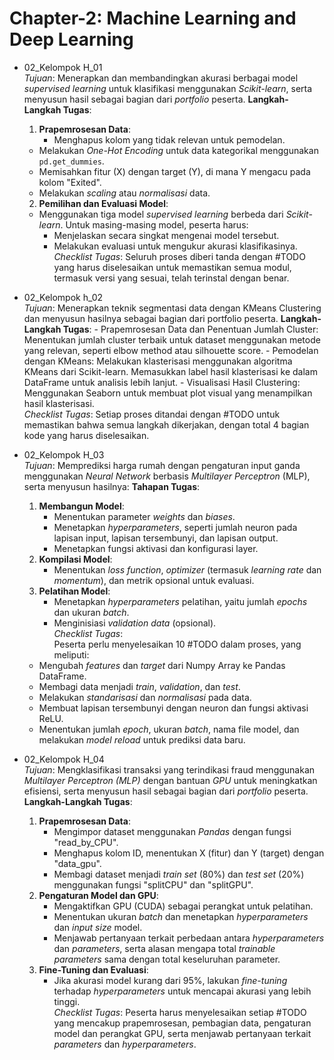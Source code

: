 # Chapter-2: Machine Learning and Deep Learning <br>
-   02_Kelompok H_01 <br>
    *Tujuan*: Menerapkan dan membandingkan akurasi berbagai model *supervised learning* untuk klasifikasi menggunakan *Scikit-learn*, serta menyusun hasil sebagai bagian dari *portfolio* peserta.
        **Langkah-Langkah Tugas**:
    1. **Prapemrosesan Data**:
       - Menghapus kolom yang tidak relevan untuk pemodelan.
    - Melakukan *One-Hot Encoding* untuk data kategorikal menggunakan `pd.get_dummies`.
    - Memisahkan fitur (X) dengan target (Y), di mana Y mengacu pada kolom "Exited".
    - Melakukan *scaling* atau *normalisasi* data.
    2. **Pemilihan dan Evaluasi Model**:
    - Menggunakan tiga model *supervised learning* berbeda dari *Scikit-learn*.
            Untuk masing-masing model, peserta harus:
         - Menjelaskan secara singkat mengenai model tersebut.
         - Melakukan evaluasi untuk mengukur akurasi klasifikasinya.<br>
    *Checklist Tugas*: Seluruh proses diberi tanda dengan #TODO yang harus diselesaikan untuk memastikan semua modul, termasuk versi yang sesuai, telah terinstal dengan benar.

-   02_Kelompok h_02<br>
    *Tujuan*: Menerapkan teknik segmentasi data dengan KMeans Clustering dan menyusun hasilnya sebagai bagian dari portfolio peserta.
        **Langkah-Langkah Tugas**:
        -   Prapemrosesan Data dan Penentuan Jumlah Cluster:
            Menentukan jumlah cluster terbaik untuk dataset menggunakan metode yang relevan, seperti elbow method atau silhouette score.
        -   Pemodelan dengan KMeans:
            Melakukan klasterisasi menggunakan algoritma KMeans dari Scikit-learn.
            Memasukkan label hasil klasterisasi ke dalam DataFrame untuk analisis lebih lanjut.
        -   Visualisasi Hasil Clustering:
            Menggunakan Seaborn untuk membuat plot visual yang menampilkan hasil klasterisasi.<br>
    *Checklist Tugas*: Setiap proses ditandai dengan #TODO untuk memastikan bahwa semua langkah dikerjakan, dengan total 4 bagian kode yang harus diselesaikan.

-   02_Kelompok H_03<br>
    *Tujuan*: Memprediksi harga rumah dengan pengaturan input ganda menggunakan *Neural Network* berbasis *Multilayer Perceptron* (MLP), serta menyusun hasilnya:
        **Tahapan Tugas**:
    1. **Membangun Model**:
        - Menentukan parameter *weights* dan *biases*.
        - Menetapkan *hyperparameters*, seperti jumlah neuron pada lapisan input, lapisan tersembunyi, dan lapisan output.
        - Menetapkan fungsi aktivasi dan konfigurasi layer.
    2. **Kompilasi Model**:
        - Menentukan *loss function*, *optimizer* (termasuk *learning rate* dan *momentum*), dan metrik opsional untuk evaluasi.
    3. **Pelatihan Model**:
        - Menetapkan *hyperparameters* pelatihan, yaitu jumlah *epochs* dan ukuran *batch*.
        - Menginisiasi *validation data* (opsional).<br>
    *Checklist Tugas*:<br>
        Peserta perlu menyelesaikan 10 #TODO dalam proses, yang meliputi:<br>
    - Mengubah *features* dan *target* dari Numpy Array ke Pandas DataFrame.
    - Membagi data menjadi *train*, *validation*, dan *test*.
    - Melakukan *standarisasi* dan *normalisasi* pada data.
    - Membuat lapisan tersembunyi dengan neuron dan fungsi aktivasi ReLU.
    - Menentukan jumlah *epoch*, ukuran *batch*, nama file model, dan melakukan *model reload* untuk prediksi data baru.<br>

-  02_Kelompok H_04 <br>
    *Tujuan*: Mengklasifikasi transaksi yang terindikasi fraud menggunakan *Multilayer Perceptron (MLP)* dengan bantuan *GPU* untuk meningkatkan efisiensi, serta menyusun hasil sebagai bagian dari *portfolio* peserta. <br>
        **Langkah-Langkah Tugas**:<br>
    1. **Prapemrosesan Data**:<br>
        - Mengimpor dataset menggunakan *Pandas* dengan fungsi "read_by_CPU".
        - Menghapus kolom ID, menentukan X (fitur) dan Y (target) dengan "data_gpu".
        - Membagi dataset menjadi *train set* (80%) dan *test set* (20%) menggunakan fungsi "splitCPU" dan "splitGPU".
    2. **Pengaturan Model dan GPU**:
        - Mengaktifkan GPU (CUDA) sebagai perangkat untuk pelatihan.
        - Menentukan ukuran *batch* dan menetapkan *hyperparameters* dan *input size* model.
        - Menjawab pertanyaan terkait perbedaan antara *hyperparameters* dan *parameters*, serta alasan mengapa total *trainable parameters* sama dengan total keseluruhan parameter.
    3. **Fine-Tuning dan Evaluasi**:
        - Jika akurasi model kurang dari 95%, lakukan *fine-tuning* terhadap *hyperparameters* untuk mencapai akurasi yang lebih tinggi.<br>
        *Checklist Tugas*: Peserta harus menyelesaikan setiap #TODO yang mencakup prapemrosesan, pembagian data, pengaturan model dan perangkat GPU, serta menjawab pertanyaan terkait *parameters* dan *hyperparameters*.<br>
